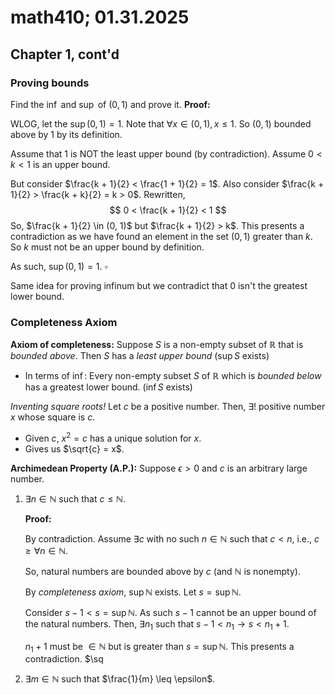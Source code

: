 # math410; 01.31.2025

## Chapter 1, cont'd

### Proving bounds

Find the $\inf$ and $\sup$ of $(0, 1)$ and prove it. **Proof:**

WLOG, let the $\sup(0, 1) = 1$. Note that $\forall x \in (0, 1), x \leq 1$. So $(0, 1)$ bounded above by $1$ by its definition.

Assume that $1$ is NOT the least upper bound (by contradiction). Assume $0 < k < 1$ is an upper bound.

But consider $\frac{k + 1}{2} < \frac{1 + 1}{2} = 1$. Also consider $\frac{k + 1}{2} > \frac{k + k}{2} = k > 0$. Rewritten,
$$
0 < \frac{k + 1}{2} < 1
$$
So, $\frac{k + 1}{2} \in (0, 1)$ but $\frac{k + 1}{2} > k$. This presents a contradiction as we have found an element in the set $(0, 1)$ greater than $k$. So $k$ must not be an upper bound by definition.

As such, $\sup (0, 1) = 1$. $\square$

Same idea for proving infinum but we contradict that $0$ isn't the greatest lower bound.

### Completeness Axiom 

**Axiom of completeness:** Suppose $S$ is a non-empty subset of $\mathbb{R}$ that is *bounded above*. Then $S$ has a *least upper bound* ($\sup S$ exists)

- In terms of $\inf$: Every non-empty subset $S$ of $\mathbb{R}$ which is *bounded below* has a greatest lower bound. ($\inf S$ exists)

*Inventing square roots!* Let $c$ be a positive number. Then, $\exists !$ positive number $x$ whose square is $c$. 

- Given $c$, $x^2 = c$ has a unique solution for $x$.
- Gives us $\sqrt{c} = x$.

**Archimedean Property (A.P.):** Suppose $\epsilon > 0$ and $c$ is an arbitrary large number.

1. $\exists n \in \mathbb{N}$ such that $c \leq \mathbb{N}$.

   **Proof:** 

   By contradiction. Assume $\exists c$ with no such $n \in \mathbb{N}$ such that $c < n$, i.e., $c \geq \forall n \in \mathbb{N}$.

   So, natural numbers are bounded above by $c$ (and $\mathbb{N}$ is nonempty).

   By *completeness axiom*, $\sup \mathbb{N}$ exists. Let $s = \sup \mathbb{N}$.

   Consider $s - 1 < s = \sup \mathbb{N}.$ As such $s - 1$ cannot be an upper bound of the natural numbers. Then, $\exists n_1$ such that $s - 1 < n_1 \rightarrow s < n_1 + 1$.

   $n_1 + 1$ must be $\in \mathbb{N}$ but is greater than $s = \sup \mathbb{N}$. This presents a contradiction. $\sq

2. $\exists m \in \mathbb{N}$ such that $\frac{1}{m} \leq \epsilon$.